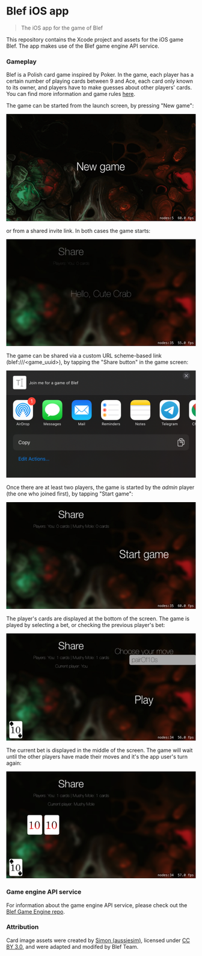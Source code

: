 # Blef iOS app
> The iOS app for the game of Blef

This repository contains the Xcode project and assets for the iOS game Blef. The app  makes use of the Blef game engine API service.

### Gameplay
Blef is a Polish card game inspired by Poker. In the game, each player has a certain number of playing cards between 9 and Ace, each card only known to its owner, and players have to make guesses about other players' cards. You can find more information and game rules [here](https://github.com/Blef-team/blef_game_engine/blob/master/README.md).

The game can be started from the launch screen, by pressing "New game":

![New game screen](/docs/new_game_screen.jpeg?raw=true "New game")

or from a shared invite link. In both cases the game starts:

![Game created screen](/docs/game_created_screen.jpeg?raw=true "Game created")

The game can be shared via a custom URL scheme-based link (blef:///\<game_uuid>), by tapping the "Share button" in the game screen:

![Share game screen](/docs/share_game_screen.jpeg?raw=true "Share game")

Once there are at least two players, the game is started by the _admin_ player (the one who joined first), by tapping "Start game":

![Start game screen](/docs/start_game_screen.jpeg?raw=true "Start game")

The player's cards are displayed at the bottom of the screen. The game is played by selecting a bet, or checking the previous player's bet:

![Make move screen](/docs/make_move_screen.jpeg?raw=true "Make move")

The current bet is displayed in the middle of the screen. The game will wait until the other players have made their moves and it's the app user's turn again:

![Other player's move screen](/docs/other_player_move_screen.PNG?raw=true "Other player's move")

### Game engine API service

For information about the game engine API service, please check out the [Blef Game Engine repo](https://github.com/Blef-team/blef_game_engine).

### Attribution
Card image assets were created by [Simon (aussiesim)](https://game-icons.net), licensed under [CC BY 3.0](https://creativecommons.org/licenses/by/3.0/), and were adapted and modifed by Blef Team.
